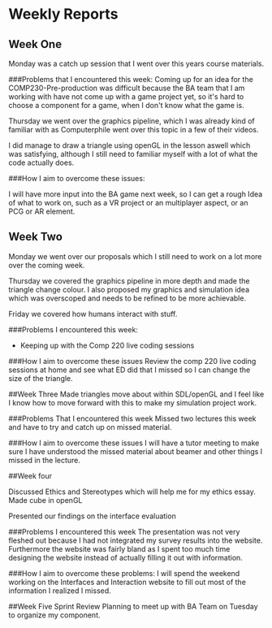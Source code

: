 # Weekly Reports

## Week One

Monday was a catch up session that I went over this years course materials.

###Problems that I encountered this week: Coming up for an idea for the COMP230-Pre-production was difficult because the BA team that I am working with have not come up with a game project yet, so it's hard to choose a component for a game, when I don't know what the game is.

Thursday we went over the graphics pipeline, which I was already kind of familiar with as Computerphile went over this topic in a few of their videos.

I did manage to draw a triangle using openGL in the lesson aswell which was satisfying, although I still need to familiar myself with a lot of what the code actually does.


###How I aim to overcome these issues:

I will have more input into the BA game next week, so I can get a rough Idea of what to work on, such as a VR project or an multiplayer aspect, or an PCG or AR element.


## Week Two
Monday we went over our proposals which I still need to work on a lot more over the coming week.

Thursday we covered the graphics pipeline in more depth and made the triangle change colour. I also proposed my graphics and simulation idea which was overscoped and needs to be refined to be more achievable.

Friday we covered how humans interact with stuff.

###Problems I encountered this week:
* Keeping up with the Comp 220 live coding sessions

###How I aim to overcome these issues
Review the comp 220 live coding sessions at home and see what ED did that I missed so I can change the size of the triangle.

##Week Three
Made triangles move about within SDL/openGL and I feel like I know how to move forward with this to make my simulation project work.

###Problems That I encountered this week
Missed two lectures this week and have to try and catch up on missed material.

###How I aim to overcome these issues
I will have a tutor meeting to make sure I have understood the missed material about beamer and other things I missed in the lecture.

##Week four

Discussed Ethics and Stereotypes which will help me for my ethics essay.
Made cube in openGL

Presented our findings on the interface evaluation

###Problems I encountered this week
The presentation was not very fleshed out because I had not integrated my survey results into the website. Furthermore the website was fairly bland as I spent too much time designing the website instead of actually filling it out with information.

###How I aim to overcome these problems:
I will spend the weekend working on the Interfaces and Interaction website to fill out most of the information I realized I missed.


##Week Five
Sprint Review
Planning to meet up with BA Team on Tuesday to organize my component.
